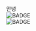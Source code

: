 안녕<br/><img src="https://img.shields.io/badge/CSS3-1572B6?style=flat-square&logo=css3&logoColor=white" alt="BADGE"/><br/><img src="https://img.shields.io/badge/Android-3DDC84?style=flat-square&logo=android&logoColor=white" alt="BADGE"/>